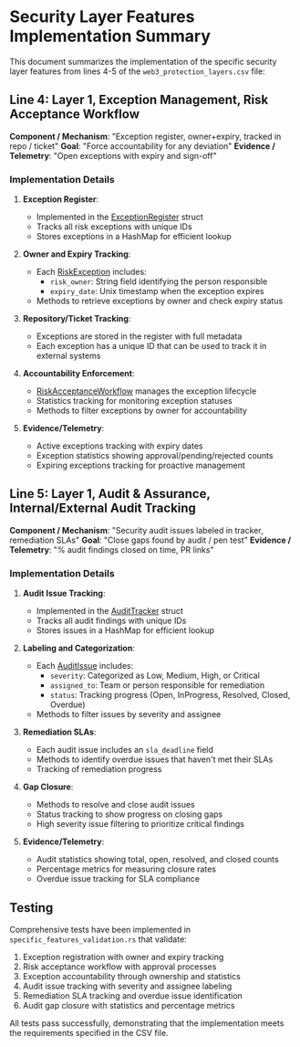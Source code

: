 # Security Layer Features Implementation Summary

This document summarizes the implementation of the specific security layer features from lines 4-5 of the `web3_protection_layers.csv` file:

## Line 4: Layer 1, Exception Management, Risk Acceptance Workflow

**Component / Mechanism**: "Exception register, owner+expiry, tracked in repo / ticket"
**Goal**: "Force accountability for any deviation"
**Evidence / Telemetry**: "Open exceptions with expiry and sign-off"

### Implementation Details

1. **Exception Register**: 
   - Implemented in the [ExceptionRegister](file:///d:/DECENTRALIZED-APP/crates/security_layers/src/governance_policy.rs#L46-L48) struct
   - Tracks all risk exceptions with unique IDs
   - Stores exceptions in a HashMap for efficient lookup

2. **Owner and Expiry Tracking**:
   - Each [RiskException](file:///d:/DECENTRALIZED-APP/crates/security_layers/src/governance_policy.rs#L51-L58) includes:
     - `risk_owner`: String field identifying the person responsible
     - `expiry_date`: Unix timestamp when the exception expires
   - Methods to retrieve exceptions by owner and check expiry status

3. **Repository/Ticket Tracking**:
   - Exceptions are stored in the register with full metadata
   - Each exception has a unique ID that can be used to track it in external systems

4. **Accountability Enforcement**:
   - [RiskAcceptanceWorkflow](file:///d:/DECENTRALIZED-APP/crates/security_layers/src/governance_policy.rs#L79-L82) manages the exception lifecycle
   - Statistics tracking for monitoring exception statuses
   - Methods to filter exceptions by owner for accountability

5. **Evidence/Telemetry**:
   - Active exceptions tracking with expiry dates
   - Exception statistics showing approval/pending/rejected counts
   - Expiring exceptions tracking for proactive management

## Line 5: Layer 1, Audit & Assurance, Internal/External Audit Tracking

**Component / Mechanism**: "Security audit issues labeled in tracker, remediation SLAs"
**Goal**: "Close gaps found by audit / pen test"
**Evidence / Telemetry**: "% audit findings closed on time, PR links"

### Implementation Details

1. **Audit Issue Tracking**:
   - Implemented in the [AuditTracker](file:///d:/DECENTRALIZED-APP/crates/security_layers/src/governance_policy.rs#L102-L104) struct
   - Tracks all audit findings with unique IDs
   - Stores issues in a HashMap for efficient lookup

2. **Labeling and Categorization**:
   - Each [AuditIssue](file:///d:/DECENTRALIZED-APP/crates/security_layers/src/governance_policy.rs#L107-L116) includes:
     - `severity`: Categorized as Low, Medium, High, or Critical
     - `assigned_to`: Team or person responsible for remediation
     - `status`: Tracking progress (Open, InProgress, Resolved, Closed, Overdue)
   - Methods to filter issues by severity and assignee

3. **Remediation SLAs**:
   - Each audit issue includes an `sla_deadline` field
   - Methods to identify overdue issues that haven't met their SLAs
   - Tracking of remediation progress

4. **Gap Closure**:
   - Methods to resolve and close audit issues
   - Status tracking to show progress on closing gaps
   - High severity issue filtering to prioritize critical findings

5. **Evidence/Telemetry**:
   - Audit statistics showing total, open, resolved, and closed counts
   - Percentage metrics for measuring closure rates
   - Overdue issue tracking for SLA compliance

## Testing

Comprehensive tests have been implemented in `specific_features_validation.rs` that validate:

1. Exception registration with owner and expiry tracking
2. Risk acceptance workflow with approval processes
3. Exception accountability through ownership and statistics
4. Audit issue tracking with severity and assignee labeling
5. Remediation SLA tracking and overdue issue identification
6. Audit gap closure with statistics and percentage metrics

All tests pass successfully, demonstrating that the implementation meets the requirements specified in the CSV file.